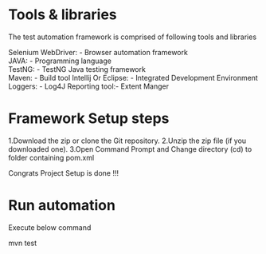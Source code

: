 Tools & libraries
==================================================================================

The test automation framework is comprised of following tools and libraries

Selenium WebDriver: - Browser automation framework  
JAVA: - Programming language  
TestNG: - TestNG Java testing framework  
Maven: - Build tool
Intellij Or Eclipse: - Integrated Development Environment  
Loggers: - Log4J
Reporting tool:- Extent Manger

Framework Setup steps
==================================================================================

1.Download the zip or clone the Git repository.
2.Unzip the zip file (if you downloaded one).
3.Open Command Prompt and Change directory (cd) to folder containing pom.xml

Congrats Project Setup is done !!!

Run automation
==================================================================================

Execute below command

mvn test
